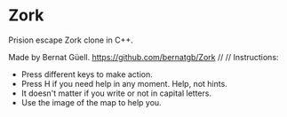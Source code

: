 # Zork
Prision escape Zork clone in C++.

Made by Bernat Güell.
https://github.com/bernatgb/Zork
//
//
Instructions:
  * Press different keys to make action.
  * Press H if you need help in any moment. Help, not hints.
  * It doesn't matter if you write or not in capital letters.
  * Use the image of the map to help you.
